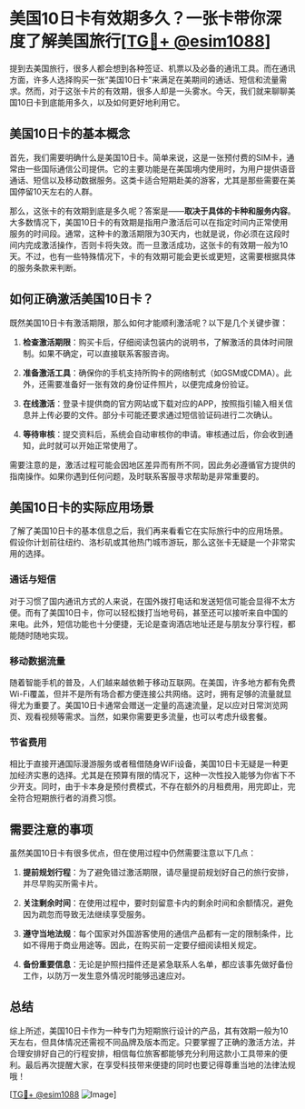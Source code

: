 # 美国10日卡有效期多久？一张卡带你深度了解美国旅行[[TG💪+ @esim1088](https://t.me/s/esim1088)]

提到去美国旅行，很多人都会想到各种签证、机票以及必备的通讯工具。而在通讯方面，许多人选择购买一张“美国10日卡”来满足在美期间的通话、短信和流量需求。然而，对于这张卡片的有效期，很多人却是一头雾水。今天，我们就来聊聊美国10日卡到底能用多久，以及如何更好地利用它。

## 美国10日卡的基本概念

首先，我们需要明确什么是美国10日卡。简单来说，这是一张预付费的SIM卡，通常由一些国际通信公司提供。它的主要功能是在美国境内使用时，为用户提供语音通话、短信以及移动数据服务。这类卡适合短期赴美的游客，尤其是那些需要在美国停留10天左右的人群。

那么，这张卡的有效期到底是多久呢？答案是——**取决于具体的卡种和服务内容**。大多数情况下，美国10日卡的有效期是指用户激活后可以在指定时间内正常使用服务的时间段。通常，这种卡的激活期限为30天内，也就是说，你必须在这段时间内完成激活操作，否则卡将失效。而一旦激活成功，这张卡的有效期一般为10天。不过，也有一些特殊情况下，卡的有效期可能会更长或更短，这需要根据具体的服务条款来判断。

## 如何正确激活美国10日卡？

既然美国10日卡有激活期限，那么如何才能顺利激活呢？以下是几个关键步骤：

1. **检查激活期限**：购买卡后，仔细阅读包装内的说明书，了解激活的具体时间限制。如果不确定，可以直接联系客服咨询。

2. **准备激活工具**：确保你的手机支持所购卡的网络制式（如GSM或CDMA）。此外，还需要准备好一张有效的身份证件照片，以便完成身份验证。

3. **在线激活**：登录卡提供商的官方网站或下载对应的APP，按照指引输入相关信息并上传必要的文件。部分卡可能还要求通过短信验证码进行二次确认。

4. **等待审核**：提交资料后，系统会自动审核你的申请。审核通过后，你会收到通知，此时就可以开始正常使用了。

需要注意的是，激活过程可能会因地区差异而有所不同，因此务必遵循官方提供的指南操作。如果你遇到任何问题，及时联系客服寻求帮助是非常重要的。

## 美国10日卡的实际应用场景

了解了美国10日卡的基本信息之后，我们再来看看它在实际旅行中的应用场景。假设你计划前往纽约、洛杉矶或其他热门城市游玩，那么这张卡无疑是一个非常实用的选择。

### 通话与短信

对于习惯了国内通讯方式的人来说，在国外拨打电话和发送短信可能会显得不太方便。而有了美国10日卡，你可以轻松拨打当地号码，甚至还可以接听来自中国的来电。此外，短信功能也十分便捷，无论是查询酒店地址还是与朋友分享行程，都能随时随地实现。

### 移动数据流量

随着智能手机的普及，人们越来越依赖于移动互联网。在美国，许多地方都有免费Wi-Fi覆盖，但并不是所有场合都方便连接公共网络。这时，拥有足够的流量就显得尤为重要了。美国10日卡通常会赠送一定量的高速流量，足以应对日常浏览网页、观看视频等需求。当然，如果你需要更多流量，也可以考虑升级套餐。

### 节省费用

相比于直接开通国际漫游服务或者租借随身WiFi设备，美国10日卡无疑是一种更加经济实惠的选择。尤其是在预算有限的情况下，这种一次性投入能够为你省下不少开支。同时，由于卡本身是预付费模式，不存在额外的月租费用，用完即止，完全符合短期旅行者的消费习惯。

## 需要注意的事项

虽然美国10日卡有很多优点，但在使用过程中仍然需要注意以下几点：

1. **提前规划行程**：为了避免错过激活期限，请尽量提前规划好自己的旅行安排，并尽早购买所需卡片。

2. **关注剩余时间**：在使用过程中，要时刻留意卡内的剩余时间和余额情况，避免因为疏忽而导致无法继续享受服务。

3. **遵守当地法规**：每个国家对外国游客使用的通信产品都有一定的限制条件，比如不得用于商业用途等。因此，在购买前一定要仔细阅读相关规定。

4. **备份重要信息**：无论是护照扫描件还是紧急联系人名单，都应该事先做好备份工作，以防万一发生意外情况时能够迅速应对。

## 总结

综上所述，美国10日卡作为一种专门为短期旅行设计的产品，其有效期一般为10天左右，但具体情况还需视不同品牌及版本而定。只要掌握了正确的激活方法，并合理安排好自己的行程安排，相信每位旅客都能够充分利用这款小工具带来的便利。最后再次提醒大家，在享受科技带来便捷的同时也要记得尊重当地的法律法规哦！

[[TG💪+ @esim1088](https://t.me/s/esim1088) ![Image](https://i.postimg.cc/4NQfJmqS/Snipaste-2025-05-13-00-14-12.png)]